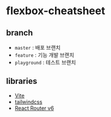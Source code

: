 # flexbox-cheatsheet

## branch

* `master` : 배포 브랜치
* `feature` : 기능 개발 브랜치
* `playground` : 테스트 브랜치 

## libraries
* [Vite](https://vitejs.dev/)
* [tailwindcss](https://tailwindcss.com/)
* [React Router v6](https://reactrouter.com/)
